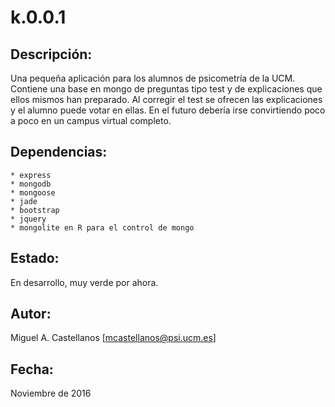 # k.0.0.1

## Descripción:
Una pequeña aplicación para los alumnos de psicometría de la UCM. Contiene una base en mongo de preguntas tipo test y de explicaciones que ellos mismos han preparado. Al corregir el test se ofrecen las explicaciones y el alumno puede votar en ellas.
En el futuro debería irse convirtiendo poco a poco en un campus virtual completo.

## Dependencias:
	* express
	* mongodb
	* mongoose
	* jade
	* bootstrap
	* jquery
	* mongolite en R para el control de mongo

## Estado:
En desarrollo, muy verde por ahora.

## Autor:
Miguel A. Castellanos [mcastellanos@psi.ucm.es]

## Fecha:
Noviembre de 2016

  
